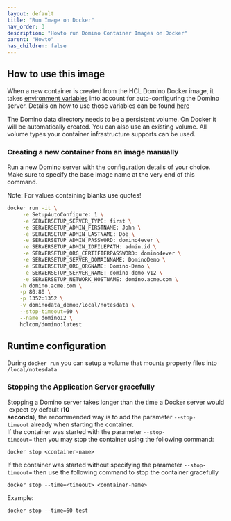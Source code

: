 ```yaml
---
layout: default
title: "Run Image on Docker"
nav_order: 3
description: "Howto run Domino Container Images on Docker"
parent: "Howto"
has_children: false
---
```


## How to use this image

When a new container is created from the HCL Domino Docker image, it takes [environment variables](reference_environment-vars.md) into account for auto-configuring the Domino server.
Details on how to use those variables can be found [here](reference_environment-vars.md)

The Domino data directory needs to be a persistent volume. On Docker it will be automatically created.
You can also use an existing volume. All volume types your container infrastructure supports can be used.

### Creating a new container from an image manually

Run a new Domino server with the configuration details of your choice.
Make sure to specify the base image name at the very end of this command.

Note: For values containing blanks use quotes!

```bash
docker run -it \
     -e SetupAutoConfigure: 1 \
     -e SERVERSETUP_SERVER_TYPE: first \
     -e SERVERSETUP_ADMIN_FIRSTNAME: John \
     -e SERVERSETUP_ADMIN_LASTNAME: Doe \
     -e SERVERSETUP_ADMIN_PASSWORD: domino4ever \
     -e SERVERSETUP_ADMIN_IDFILEPATH: admin.id \
     -e SERVERSETUP_ORG_CERTIFIERPASSWORD: domino4ever \
     -e SERVERSETUP_SERVER_DOMAINNAME: DominoDemo \
     -e SERVERSETUP_ORG_ORGNAME: Domino-Demo \
     -e SERVERSETUP_SERVER_NAME: domino-demo-v12 \
     -e SERVERSETUP_NETWORK_HOSTNAME: domino.acme.com \
    -h domino.acme.com \
    -p 80:80 \
    -p 1352:1352 \
    -v dominodata_demo:/local/notesdata \
    --stop-timeout=60 \
    --name domino12 \
    hclcom/domino:latest
```

## Runtime configuration

During ```docker run``` you can setup a volume that mounts property files into `/local/notesdata`

### Stopping the Application Server gracefully

Stopping a Domino server takes longer than the time a Docker server would expect by default (**10 seconds**), the recommended way is to add the parameter `--stop-timeout` already when starting the container.
If the container was started with the parameter ```--stop-timeout=``` then you may stop the container using the following command:

```docker stop <container-name>```

If the container was started without specifying the parameter `--stop-timeout=` then use the following command to stop the container gracefully

```docker stop --time=<timeout> <container-name>```

Example:

```docker stop --time=60 test```
